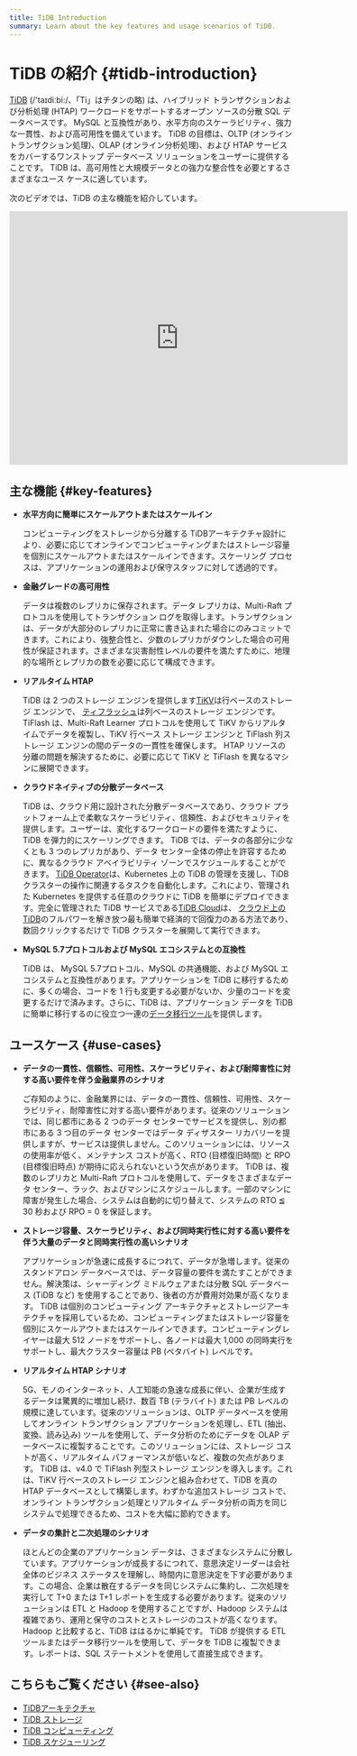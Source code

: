 ```yaml
---
title: TiDB Introduction
summary: Learn about the key features and usage scenarios of TiDB.
---
```


# TiDB の紹介 {#tidb-introduction}

<!-- Localization note for TiDB:

- English: use distributed SQL, and start to emphasize HTAP
- Chinese: can keep "NewSQL" and emphasize one-stop real-time HTAP ("一栈式实时 HTAP")
- Japanese: use NewSQL because it is well-recognized

-->

[TiDB](https://github.com/pingcap/tidb) (/&#39;taɪdiːbi:/、「Ti」はチタンの略) は、ハイブリッド トランザクションおよび分析処理 (HTAP) ワークロードをサポートするオープン ソースの分散 SQL データベースです。 MySQL と互換性があり、水平方向のスケーラビリティ、強力な一貫性、および高可用性を備えています。 TiDB の目標は、OLTP (オンライン トランザクション処理)、OLAP (オンライン分析処理)、および HTAP サービスをカバーするワンストップ データベース ソリューションをユーザーに提供することです。 TiDB は、高可用性と大規模データとの強力な整合性を必要とするさまざまなユース ケースに適しています。

次のビデオでは、TiDB の主な機能を紹介しています。

<iframe width="600" height="450" src="https://www.youtube.com/embed/aWBNNPm21zg" title="なぜ TiDB なのか?" frameborder="0" allow="accelerometer; autoplay; clipboard-write; encrypted-media; gyroscope; picture-in-picture" allowfullscreen></iframe>

## 主な機能 {#key-features}

-   **水平方向に簡単にスケールアウトまたはスケールイン**

    コンピューティングをストレージから分離する TiDBアーキテクチャ設計により、必要に応じてオンラインでコンピューティングまたはストレージ容量を個別にスケールアウトまたはスケールインできます。スケーリング プロセスは、アプリケーションの運用および保守スタッフに対して透過的です。

-   **金融グレードの高可用性**

    データは複数のレプリカに保存されます。データ レプリカは、Multi-Raft プロトコルを使用してトランザクション ログを取得します。トランザクションは、データが大部分のレプリカに正常に書き込まれた場合にのみコミットできます。これにより、強整合性と、少数のレプリカがダウンした場合の可用性が保証されます。さまざまな災害耐性レベルの要件を満たすために、地理的な場所とレプリカの数を必要に応じて構成できます。

-   **リアルタイム HTAP**

    TiDB は 2 つのストレージ エンジンを提供します[TiKV](/tikv-overview.md)は行ベースのストレージ エンジンで、 [ティフラッシュ](/tiflash/tiflash-overview.md)は列ベースのストレージ エンジンです。 TiFlash は、Multi-Raft Learner プロトコルを使用して TiKV からリアルタイムでデータを複製し、TiKV 行ベース ストレージ エンジンと TiFlash 列ストレージ エンジンの間のデータの一貫性を確保します。 HTAP リソースの分離の問題を解決するために、必要に応じて TiKV と TiFlash を異なるマシンに展開できます。

-   **クラウドネイティブの分散データベース**

    TiDB は、クラウド用に設計された分散データベースであり、クラウド プラットフォーム上で柔軟なスケーラビリティ、信頼性、およびセキュリティを提供します。ユーザーは、変化するワークロードの要件を満たすように、TiDB を弾力的にスケーリングできます。 TiDB では、データの各部分に少なくとも 3 つのレプリカがあり、データ センター全体の停止を許容するために、異なるクラウド アベイラビリティ ゾーンでスケジュールすることができます。 [TiDB Operator](https://docs.pingcap.com/tidb-in-kubernetes/stable/tidb-operator-overview)は、Kubernetes 上の TiDB の管理を支援し、TiDB クラスターの操作に関連するタスクを自動化します。これにより、管理された Kubernetes を提供する任意のクラウドに TiDB を簡単にデプロイできます。完全に管理された TiDB サービスである[TiDB Cloud](https://pingcap.com/tidb-cloud/)は、 [クラウド上の TiDB](https://docs.pingcap.com/tidbcloud/)のフルパワーを解き放つ最も簡単で経済的で回復力のある方法であり、数回クリックするだけで TiDB クラスターを展開して実行できます。

-   **MySQL 5.7プロトコルおよび MySQL エコシステムとの互換性**

    TiDB は、 MySQL 5.7プロトコル、MySQL の共通機能、および MySQL エコシステムと互換性があります。アプリケーションを TiDB に移行するために、多くの場合、コードを 1 行も変更する必要がないか、少量のコードを変更するだけで済みます。さらに、TiDB は、アプリケーション データを TiDB に簡単に移行するのに役立つ一連の[データ移行ツール](/ecosystem-tool-user-guide.md)を提供します。

## ユースケース {#use-cases}

-   **データの一貫性、信頼性、可用性、スケーラビリティ、および耐障害性に対する高い要件を伴う金融業界のシナリオ**

    ご存知のように、金融業界には、データの一貫性、信頼性、可用性、スケーラビリティ、耐障害性に対する高い要件があります。従来のソリューションでは、同じ都市にある 2 つのデータ センターでサービスを提供し、別の都市にある 3 つ目のデータ センターではデータ ディザスター リカバリーを提供しますが、サービスは提供しません。このソリューションには、リソースの使用率が低く、メンテナンス コストが高く、RTO (目標復旧時間) と RPO (目標復旧時点) が期待に応えられないという欠点があります。 TiDB は、複数のレプリカと Multi-Raft プロトコルを使用して、データをさまざまなデータ センター、ラック、およびマシンにスケジュールします。一部のマシンに障害が発生した場合、システムは自動的に切り替えて、システムの RTO ≦ 30 秒および RPO = 0 を保証します。

-   **ストレージ容量、スケーラビリティ、および同時実行性に対する高い要件を伴う大量のデータと同時実行性の高いシナリオ**

    アプリケーションが急速に成長するにつれて、データが急増します。従来のスタンドアロン データベースでは、データ容量の要件を満たすことができません。解決策は、シャーディング ミドルウェアまたは分散 SQL データベース (TiDB など) を使用することであり、後者の方が費用対効果が高くなります。 TiDB は個別のコンピューティング アーキテクチャとストレージアーキテクチャを採用しているため、コンピューティングまたはストレージ容量を個別にスケールアウトまたはスケールインできます。コンピューティングレイヤーは最大 512 ノードをサポートし、各ノードは最大 1,000 の同時実行をサポートし、最大クラスター容量は PB (ペタバイト) レベルです。

-   **リアルタイム HTAP シナリオ**

    5G、モノのインターネット、人工知能の急速な成長に伴い、企業が生成するデータは驚異的に増加し続け、数百 TB (テラバイト) または PB レベルの規模に達しています。従来のソリューションは、OLTP データベースを使用してオンライン トランザクション アプリケーションを処理し、ETL (抽出、変換、読み込み) ツールを使用して、データ分析のためにデータを OLAP データベースに複製することです。このソリューションには、ストレージ コストが高く、リアルタイム パフォーマンスが低いなど、複数の欠点があります。 TiDB は、v4.0 で TiFlash 列型ストレージ エンジンを導入します。これは、TiKV 行ベースのストレージ エンジンと組み合わせて、TiDB を真の HTAP データベースとして構築します。わずかな追加ストレージ コストで、オンライン トランザクション処理とリアルタイム データ分析の両方を同じシステムで処理できるため、コストを大幅に節約できます。

-   **データの集計と二次処理のシナリオ**

    ほとんどの企業のアプリケーション データは、さまざまなシステムに分散しています。アプリケーションが成長するにつれて、意思決定リーダーは会社全体のビジネス ステータスを理解し、時間内に意思決定を下す必要があります。この場合、企業は散在するデータを同じシステムに集約し、二次処理を実行して T+0 または T+1 レポートを生成する必要があります。従来のソリューションは ETL と Hadoop を使用することですが、Hadoop システムは複雑であり、運用と保守のコストとストレージのコストが高くなります。 Hadoop と比較すると、TiDB ははるかに単純です。 TiDB が提供する ETL ツールまたはデータ移行ツールを使用して、データを TiDB に複製できます。レポートは、SQL ステートメントを使用して直接生成できます。

## こちらもご覧ください {#see-also}

-   [TiDBアーキテクチャ](/tidb-architecture.md)
-   [TiDB ストレージ](/tidb-storage.md)
-   [TiDB コンピューティング](/tidb-computing.md)
-   [TiDB スケジューリング](/tidb-scheduling.md)
